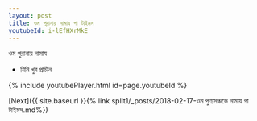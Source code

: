 ```yaml
---
layout: post
title: ওম পুরানায় নামায গা টাইমস
youtubeId: i-lEfHXrMkE
---
```

 
 
 ওম পুরানায় নামায  
 
 -  যিনি খুব প্রাচীন 
 
  
 
  
 
 
 
 
 
 


{% include youtubePlayer.html id=page.youtubeId %}
 
[Next]({{ site.baseurl }}{% link  split1/_posts/2018-02-17-ওম পুণ্যসঞ্চভে নামায গা টাইমস.md%})
 
